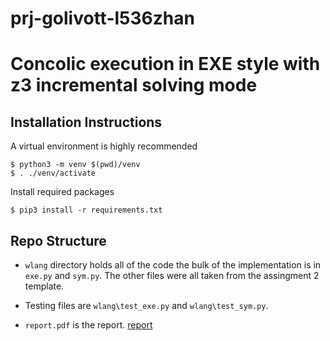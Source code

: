 # prj-golivott-l536zhan

# Concolic execution in EXE style with z3 incremental solving mode

## Installation Instructions

A virtual environment is highly recommended

```
$ python3 -m venv $(pwd)/venv
$ . ./venv/activate
```

Install required packages
```
$ pip3 install -r requirements.txt
```


## Repo Structure

- `wlang` directory holds all of the code the bulk of the implementation is in `exe.py` and `sym.py`. The other files were all taken from the assingment 2 template.

- Testing files are `wlang\test_exe.py` and `wlang\test_sym.py`. 

- `report.pdf` is the report.
[report](./report.pdf)